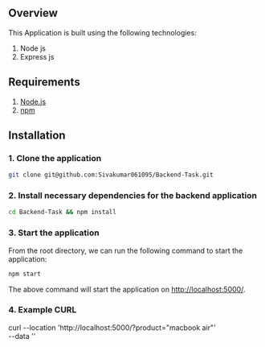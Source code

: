 ## Overview

This Application is built using the following technologies:

1. Node js
2. Express js

## Requirements

1. [Node.js](https://nodejs.org/)
2. [npm](https://www.npmjs.com/)

## Installation

### 1. **Clone the application**

```sh
git clone git@github.com:Sivakumar061095/Backend-Task.git
```

### 2. **Install necessary dependencies for the backend application**

```sh
cd Backend-Task && npm install
```

### 3. **Start the application**

From the root directory, we can run the following command to start the application:

```sh
npm start
```

The above command will start the application on [http://localhost:5000/](http://localhost:5000).

### 4. **Example CURL**

curl --location 'http://localhost:5000/?product="macbook air"' \
--data ''
